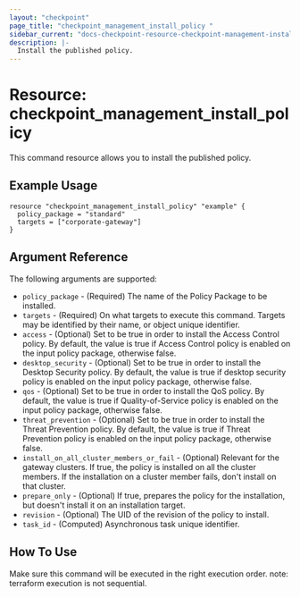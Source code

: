 ```yaml
---
layout: "checkpoint"
page_title: "checkpoint_management_install_policy "
sidebar_current: "docs-checkpoint-resource-checkpoint-management-install-policy"
description: |-
  Install the published policy.
---
```


# Resource: checkpoint_management_install_policy

This command resource allows you to install the published policy.

## Example Usage

```hcl
resource "checkpoint_management_install_policy" "example" {
  policy_package = "standard"
  targets = ["corporate-gateway"]
}
```

## Argument Reference

The following arguments are supported:

* `policy_package` - (Required) The name of the Policy Package to be installed.
* `targets` - (Required) On what targets to execute this command. Targets may be identified by their name, or object unique identifier.
* `access` - (Optional) Set to be true in order to install the Access Control policy. By default, the value is true if Access Control policy is enabled on the input policy package, otherwise false.
* `desktop_security` - (Optional) Set to be true in order to install the Desktop Security policy. By default, the value is true if desktop security policy is enabled on the input policy package, otherwise false.
* `qos` - (Optional) Set to be true in order to install the QoS policy. By default, the value is true if Quality-of-Service policy is enabled on the input policy package, otherwise false.
* `threat_prevention` - (Optional) Set to be true in order to install the Threat Prevention policy. By default, the value is true if Threat Prevention policy is enabled on the input policy package, otherwise false.
* `install_on_all_cluster_members_or_fail` - (Optional) Relevant for the gateway clusters. If true, the policy is installed on all the cluster members. If the installation on a cluster member fails, don't install on that cluster.
* `prepare_only` - (Optional) If true, prepares the policy for the installation, but doesn't install it on an installation target.
* `revision` - (Optional) The UID of the revision of the policy to install.
* `task_id` - (Computed) Asynchronous task unique identifier. 

## How To Use
Make sure this command will be executed in the right execution order. 
note: terraform execution is not sequential.  



